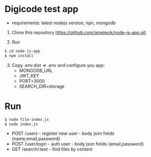 # Digicode test app

- requirements: latest nodejs version, npn, mongodb


1) Clone this repository https://github.com/amelexik/node-js-app.git

2) Run 
```sh
$ cd node-js-app
$ npm install 
```

3) Copy .env.dist => .env and configure you app:
    - MONGODB_URL
    - JWT_KEY
    - PORT=3000
    - SEARCH_DIR=storage

# Run

```sh
$ node file-index.js
$ node index.js
```

 - POST /users - register new user - body json fields {name,email,password}
 - POST /user/login - auth user -  body json fields {email,password}
 - GET /search/:text - find files by content
